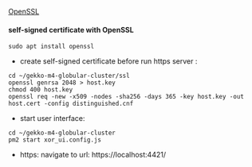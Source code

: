 [OpenSSL](https://github.com/openssl/openssl)
#### self-signed certificate with OpenSSL 

```
sudo apt install openssl
```
* create self-signed certificate before run https server :
```
cd ~/gekko-m4-globular-cluster/ssl
openssl genrsa 2048 > host.key
chmod 400 host.key
openssl req -new -x509 -nodes -sha256 -days 365 -key host.key -out host.cert -config distinguished.cnf
```

* start user interface:
```
cd ~/gekko-m4-globular-cluster
pm2 start xor_ui.config.js
```
* https:
navigate to url: https://localhost:4421/
